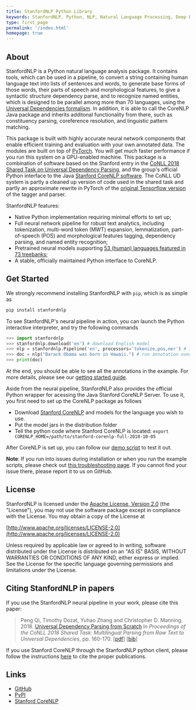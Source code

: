 ```yaml
---
title: StanfordNLP Python Library
keywords: StanfordNLP, Python, NLP, Natural Language Processing, Deep Learning, PyTorch
type: first_page
permalink: '/index.html'
homepage: true
---
```


## About

StanfordNLP is a Python natural language analysis package. It contains tools, which can be used in a pipeline, to convert a string containing human language text into lists of sentences and words, to generate base forms of those words, their parts of speech and morphological features, to give a syntactic structure dependency parse, and to recognize named entities, which is designed to be parallel among more than 70 languages, using the [Universal Dependencies formalism](https://universaldependencies.org). In addition, it is able to call the CoreNLP Java package and inherits additonal functionality from there, such as constituency parsing, coreference resolution, and linguistic pattern matching.

This package is built with highly accurate neural network components that enable efficient training and evaluation with your own annotated data. The modules are built on top of [PyTorch](https://pytorch.org/). You will get much faster performance if you run this system on a GPU-enabled machine.
This package is a combination of software based on the Stanford entry in the [CoNLL 2018 Shared Task on Universal Dependency Parsing](http://universaldependencies.org/conll18/), and the group's official Python interface to the Java [Stanford CoreNLP software](https://stanfordnlp.github.io/CoreNLP). The CoNLL UD system is partly a cleaned up version of code used in the shared task and partly an approximate rewrite in PyTorch of the [original Tensorflow version](https://github.com/tdozat/Parser-v3) of the tagger and parser.

StanfordNLP features:

* Native Python implementation requiring minimal efforts to set up;
* Full neural network pipeline for robust text analytics, including tokenization, multi-word token (MWT) expansion, lemmatization, part-of-speech (POS) and morphological features tagging, dependency parsing, and named entity recognition;
* Pretrained neural models supporting [53 (human) languages featured in 73 treebanks](models.md#human-languages-supported-by-stanfordnlp);
* A stable, officially maintained Python interface to CoreNLP.

## Get Started

We strongly recommend installing StanfordNLP with `pip`, which is as simple as

```bash
pip install stanfordnlp
```

To see StanfordNLP's neural pipeline in action, you can launch the Python interactive interpreter, and try the following commands

```python
>>> import stanfordnlp
>>> stanfordnlp.download('en') # download English model
>>> nlp = stanfordnlp.Pipeline('en', processors='tokenize,pos,ner') # initialize English neural pipeline
>>> doc = nlp("Barack Obama was born in Hawaii.") # run annotation over a sentence
>>> print(doc)
```

At the end, you should be able to see all the annotations in the example. For more details, please see our [getting started guide](installation_usage.md#getting-started).

Aside from the neural pipeline, StanfordNLP also provides the official Python wrapper for acessing the Java Stanford CoreNLP Server. To use it, you first need to set up the CoreNLP package as follows

* Download [Stanford CoreNLP](https://stanfordnlp.github.io/CoreNLP/) and models for the language you wish to use.
* Put the model jars in the distribution folder
* Tell the python code where Stanford CoreNLP is located: `export CORENLP_HOME=/path/to/stanford-corenlp-full-2018-10-05`

After CoreNLP is set up, you can follow our [demo script](https://github.com/stanfordnlp/stanfordnlp/blob/master/demo/corenlp.py) to test it out.

**Note**: If you run into issues during installation or when you run the example scripts, please check out [this troubleshooting page](installation_usage.md#troubleshooting). If you cannot find your issue there, please report it to us on GitHub.


## License

StanfordNLP is licensed under the [Apache License, Version 2.0](https://www.apache.org/licenses/LICENSE-2.0) (the "License"), you may not use the software package except in compliance with the License.
You may obtain a copy of the License at

[http://www.apache.org/licenses/LICENSE-2.0](http://www.apache.org/licenses/LICENSE-2.0)

Unless required by applicable law or agreed to in writing, software
distributed under the License is distributed on an "AS IS" BASIS,
WITHOUT WARRANTIES OR CONDITIONS OF ANY KIND, either express or implied.
See the License for the specific language governing permissions and
limitations under the License.


## Citing StanfordNLP in papers

If you use the StanfordNLP neural pipeline in your work, please cite this paper:

> Peng Qi, Timothy Dozat, Yuhao Zhang and Christopher D. Manning. 2018. [Universal Dependency Parsing from Scratch](https://nlp.stanford.edu/pubs/qi2018universal.pdf) In *Proceedings of the CoNLL 2018 Shared Task: Multilingual Parsing from Raw Text to Universal Dependencies*, pp. 160-170. \[[pdf](https://nlp.stanford.edu/pubs/qi2018universal.pdf)\] \[[bib](https://nlp.stanford.edu/pubs/qi2018universal.bib)\]

If you use Stanford CoreNLP through the StanfordNLP python client, please follow the instructions [here](https://stanfordnlp.github.io/CoreNLP/#citing-stanford-corenlp-in-papers) to cite the proper publications.

## Links

* [GitHub](https://github.com/stanfordnlp/stanfordnlp)
* [PyPI](https://pypi.org/project/stanfordnlp/)
* [Stanford CoreNLP](https://stanfordnlp.github.io/CoreNLP/)
